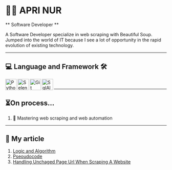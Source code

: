 # 👨‍💻 APRI NUR

** Software Developer **

A Software Developer specialize in web scraping with Beautiful Soup. Jumped into the world of IT because I see a lot of opportunity in the rapid evolution of existing technology. 

---

## 💻 Language and Framework 🛠️


<img align="left" alt="Python" src="https://cdn.jsdelivr.net/gh/devicons/devicon@latest/icons/python/python-original.svg" width="35" height="35"/>
<img align="left" alt="Selenium" src="https://cdn.jsdelivr.net/gh/devicons/devicon@latest/icons/selenium/selenium-original.svg" width="35" height="35"/>
<img align="left" alt="Git" src="https://cdn.jsdelivr.net/gh/devicons/devicon@latest/icons/git/git-original.svg" width="35" height="35"/> 
<img align="left" alt="SqlAlchemy" src="https://cdn.jsdelivr.net/gh/devicons/devicon@latest/icons/sqlalchemy/sqlalchemy-original.svg" width="35" height="35"/>

<br/>

---

## ⏳On process...

1. 🔎 Mastering web scraping and web automation

---

## 📰 My article

1. [Logic and Algorithm](https://medium.com/@aprinur7/what-is-logic-and-algorithm-271a93ffb29c)
2. [Pseoudocode](https://medium.com/@aprinur7/pseudocode-in-algorithm-2c7d6a73ba20)
3. [Handling Unchaged Page Url When Scraping A Website](https://medium.com/@aprinur7/how-to-deal-with-unchanged-page-url-during-website-scraping-with-selenium-87ecda46bb4a)

